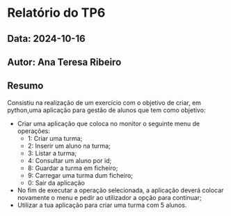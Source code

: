 # Relatório do TP6
## Data: 2024-10-16
## Autor: Ana Teresa Ribeiro

## Resumo
Consistiu na realização de um exercício com o objetivo de criar, em python,uma aplicação para gestão de alunos que tem como objetivo:
* Criar uma aplicação que coloca no monitor o seguinte menu de operações:
    - 1: Criar uma turma;
    - 2: Inserir um aluno na turma;
    - 3: Listar a turma;
    - 4: Consultar um aluno por id;
    - 8: Guardar a turma em ficheiro;
    - 9: Carregar uma turma dum ficheiro;
    - 0: Sair da aplicação
* No fim de executar a operação selecionada, a aplicação deverá colocar novamente o menu e pedir ao utilizador a opção para continuar;
* Utilizar a tua aplicação para criar uma turma com 5 alunos.
